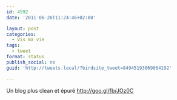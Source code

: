 ```yaml
---
id: 4592
date: '2011-06-26T11:24:46+02:00'

layout: post
categories:
  - Vis ma vie
tags:
  - tweet
format: status
publish_social: no
guid: 'http://tweets.local/?birdsite_tweet=84945193069064192'

---
```


Un blog plus clean et épuré http://goo.gl/fb/JOz0C